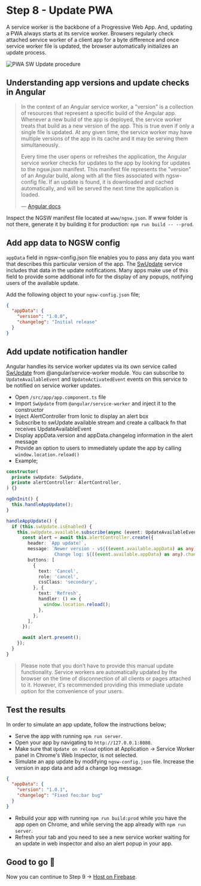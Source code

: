 # Step 8 - Update PWA

A service worker is the backbone of a Progressive Web App. And, updating a PWA always starts at its service worker. Browsers regularly check attached service worker of a client app for a byte difference and once service worker file is updated, the browser automatically initializes an update process.

![PWA SW Update procedure](https://cdn-images-1.medium.com/max/1600/0*FHyvYRffIAix_60T.jpg) 

## Understanding app versions and update checks in Angular

> In the context of an Angular service worker, a "version" is a collection of resources that represent a specific build of the Angular app. Whenever a new build of the app is deployed, the service worker treats that build as a new version of the app. This is true even if only a single file is updated. At any given time, the service worker may have multiple versions of the app in its cache and it may be serving them simultaneously.
> 
> Every time the user opens or refreshes the application, the Angular service worker checks for updates to the app by looking for updates to the ngsw.json manifest. This manifest file represents the "version" of an Angular build, along with all the files associated with ngsw-config file. If an update is found, it is downloaded and cached automatically, and will be served the next time the application is loaded.
>
> — [Angular docs](https://angular.io/guide/service-worker-devops)

Inspect the NGSW manifest file located at `www/ngsw.json`. If www folder is not there, generate it by building it for production: `npm run build -- --prod`.

## Add app data to NGSW config

`appData` field in ngsw-config.json file enables you to pass any data you want that describes this particular version of the app. The [SwUpdate](https://angular.io/api/service-worker/SwUpdate) service includes that data in the update notifications. Many apps make use of this field to provide some additional info for the display of any popups, notifying users of the available update.

Add the following object to your `ngsw-config.json` file;

```json
{
  "appData": {
    "version": "1.0.0",
    "changelog": "Initial release"
  }
}
```

## Add update notification handler

Angular handles its service worker updates via its own service called [SwUpdate](https://angular.io/api/service-worker/SwUpdate) from @angular/service-worker module. You can subscribe to `UpdateAvailableEvent` and `UpdateActivatedEvent` events on this service to be notified on service worker updates.

* Open `/src/app/app.component.ts` file
* Import `SwUpdate` from `@angular/service-worker` and inject it to the constructor
* Inject AlertController from Ionic to display an alert box
* Subscribe to swUpdate available stream and create a callback fn that receives UpdateAvailableEvent
* Display appData.version and appData.changelog information in the alert message
* Provide an option to users to immediately update the app by calling `window.location.reload()` 
* Example;

```typescript
constructor(
  private swUpdate: SwUpdate,
  private alertController: AlertController,
) {}

ngOnInit() {
  this.handleAppUpdate();
}

handleAppUpdate() {
  if (this.swUpdate.isEnabled) {
    this.swUpdate.available.subscribe(async (event: UpdateAvailableEvent) => {
      const alert = await this.alertController.create({
        header: `App update!`,
        message: `Newer version - v${((event.available.appData) as any).version} is available.
                  Change log: ${((event.available.appData) as any).changelog}`,
        buttons: [
          {
            text: 'Cancel',
            role: 'cancel',
            cssClass: 'secondary',
          }, {
            text: 'Refresh',
            handler: () => {
              window.location.reload();
            },
          },
        ],
      });

      await alert.present();
    });
  }
}
``` 

> Please note that you don’t have to provide this manual update functionality. Service workers are automatically updated by the browser on the time of disconnection of all clients or pages attached to it. However, it's recommended providing this immediate update option for the convenience of your users.

## Test the results

In order to simulate an app update, follow the instructions below;

* Serve the app with running `npm run server`.
* Open your app by navigating to `http://127.0.0.1:8080`.
* Make sure that `Update on reload` option at Application -> Service Worker panel in Chrome's Web Inspector, is not selected.
* Simulate an app update by modifying `ngsw-config.json` file. Increase the version in app data and add a change log message.

```json
{
  "appData": {
    "version": "1.0.1",
    "changelog": "Fixed foo:bar bug"
  }
}
```
* Rebuild your app with running `npm run build:prod` while you have the app open on Chrome, and while serving the app already with `npm run server`.
* Refresh your tab and you need to see a new service worker waiting for an update in web inspector and also an alert popup in your app. 

## Good to go 🎯

Now you can continue to Step 9 -> [Host on Firebase](https://github.com/onderceylan/pwa-workshop-angular-firebase/blob/step-9/README.md).
